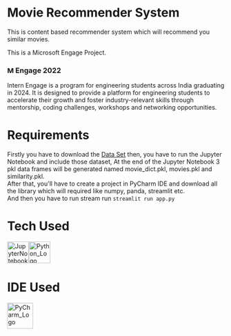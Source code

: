 # Movie Recommender System
This is content based recommender system which will recommend you similar movies.

This is a Microsoft Engage Project.

<h3><img src="https://upload.wikimedia.org/wikipedia/commons/4/44/Microsoft_logo.svg" alt="Microsoft_Logo" width="15"/> Engage 2022</h3>
Intern Engage is a program for engineering students across India graduating in 2024. It is designed to provide a platform for engineering students to accelerate their growth and foster industry-relevant skills through mentorship, coding challenges, workshops and networking opportunities.

# Requirements
Firstly you have to download the <a href="https://www.kaggle.com/tmdb/tmdb-movie-metadata?select=tmdb_5000_movies.csv">Data Set</a> then, you have to run the Jupyter Notebook and include those dataset, At the end of the Jupyter Notebook 3 pkl data frames will be generated named movie_dict.pkl, movies.pkl and similarity.pkl.<br>
After that, you'll have to create a project in PyCharm IDE and download all the library which will required like numpy, panda, streamlit etc.
<br>And then you have to run stream run ```streamlit run app.py```

# Tech Used
 <div style="display: flex;">
   <a href="https://www.jupyter.org">
     <img src="https://upload.wikimedia.org/wikipedia/commons/thumb/3/38/Jupyter_logo.svg/1767px-Jupyter_logo.svg.png" alt="JupyterNotebook_Logo" width="50"/>
   </a>
   <a href="https://www.python.org">
    <img src="https://upload.wikimedia.org/wikipedia/commons/thumb/c/c3/Python-logo-notext.svg/1024px-Python-logo-notext.svg.png" alt="Python_Logo" width="50"/>
   </a>
 </div>
 
# IDE Used
<div style="display: flex;">
   <a href="https://www.jetbrains.com/pycharm/">
     <img src="https://brandeps.com/logo-download/P/Pycharm-logo-vector-01.svg" alt="PyCharm_Logo" width="60"/>
   </a>
</div>
